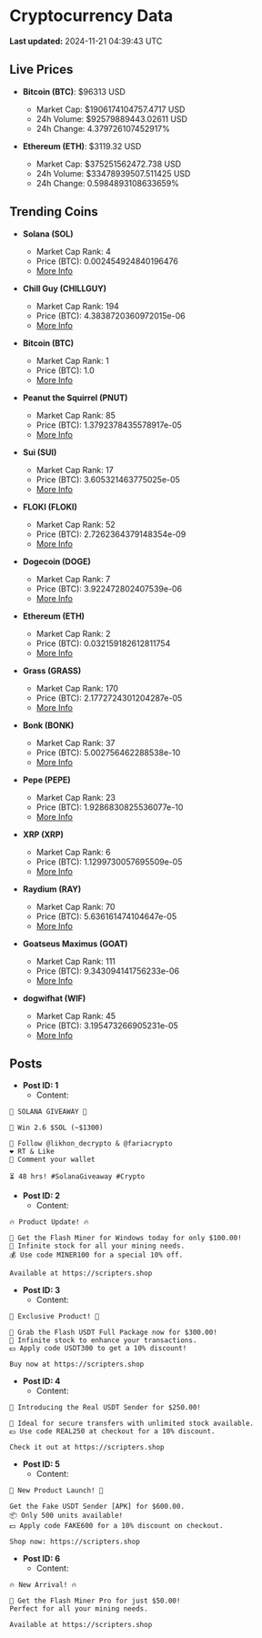 # Cryptocurrency Data

**Last updated:** 2024-11-21 04:39:43 UTC

## Live Prices
- **Bitcoin (BTC)**: $96313 USD
  - Market Cap: $1906174104757.4717 USD
  - 24h Volume: $92579889443.02611 USD
  - 24h Change: 4.379726107452917%

- **Ethereum (ETH)**: $3119.32 USD
  - Market Cap: $375251562472.738 USD
  - 24h Volume: $33478939507.511425 USD
  - 24h Change: 0.5984893108633659%

## Trending Coins
- **Solana (SOL)**
  - Market Cap Rank: 4
  - Price (BTC): 0.002454924840196476
  - [More Info](https://www.coingecko.com/en/coins/solana)

- **Chill Guy (CHILLGUY)**
  - Market Cap Rank: 194
  - Price (BTC): 4.3838720360972015e-06
  - [More Info](https://www.coingecko.com/en/coins/chill-guy)

- **Bitcoin (BTC)**
  - Market Cap Rank: 1
  - Price (BTC): 1.0
  - [More Info](https://www.coingecko.com/en/coins/bitcoin)

- **Peanut the Squirrel (PNUT)**
  - Market Cap Rank: 85
  - Price (BTC): 1.3792378435578917e-05
  - [More Info](https://www.coingecko.com/en/coins/peanut-the-squirrel)

- **Sui (SUI)**
  - Market Cap Rank: 17
  - Price (BTC): 3.605321463775025e-05
  - [More Info](https://www.coingecko.com/en/coins/sui)

- **FLOKI (FLOKI)**
  - Market Cap Rank: 52
  - Price (BTC): 2.7262364379148354e-09
  - [More Info](https://www.coingecko.com/en/coins/floki)

- **Dogecoin (DOGE)**
  - Market Cap Rank: 7
  - Price (BTC): 3.922472802407539e-06
  - [More Info](https://www.coingecko.com/en/coins/dogecoin)

- **Ethereum (ETH)**
  - Market Cap Rank: 2
  - Price (BTC): 0.032159182612811754
  - [More Info](https://www.coingecko.com/en/coins/ethereum)

- **Grass (GRASS)**
  - Market Cap Rank: 170
  - Price (BTC): 2.1772724301204287e-05
  - [More Info](https://www.coingecko.com/en/coins/grass)

- **Bonk (BONK)**
  - Market Cap Rank: 37
  - Price (BTC): 5.002756462288538e-10
  - [More Info](https://www.coingecko.com/en/coins/bonk)

- **Pepe (PEPE)**
  - Market Cap Rank: 23
  - Price (BTC): 1.9286830825536077e-10
  - [More Info](https://www.coingecko.com/en/coins/pepe)

- **XRP (XRP)**
  - Market Cap Rank: 6
  - Price (BTC): 1.1299730057695509e-05
  - [More Info](https://www.coingecko.com/en/coins/xrp)

- **Raydium (RAY)**
  - Market Cap Rank: 70
  - Price (BTC): 5.636161474104647e-05
  - [More Info](https://www.coingecko.com/en/coins/raydium)

- **Goatseus Maximus (GOAT)**
  - Market Cap Rank: 111
  - Price (BTC): 9.343094141756233e-06
  - [More Info](https://www.coingecko.com/en/coins/goatseus-maximus)

- **dogwifhat (WIF)**
  - Market Cap Rank: 45
  - Price (BTC): 3.195473266905231e-05
  - [More Info](https://www.coingecko.com/en/coins/dogwifhat)

## Posts
- **Post ID: 1**
  - Content:
```
🚀 SOLANA GIVEAWAY 🚀

🎁 Win 2.6 $SOL (~$1300)

🤝 Follow @likhon_decrypto & @fariacrypto
❤️ RT & Like
💬 Comment your wallet

⏳ 48 hrs! #SolanaGiveaway #Crypto
```

- **Post ID: 2**
  - Content:
```
🔥 Product Update! 🔥

🚀 Get the Flash Miner for Windows today for only $100.00!
🔋 Infinite stock for all your mining needs.
💰 Use code MINER100 for a special 10% off.

Available at https://scripters.shop
```

- **Post ID: 3**
  - Content:
```
🎁 Exclusive Product! 🎁

💸 Grab the Flash USDT Full Package now for $300.00!
🎉 Infinite stock to enhance your transactions.
💵 Apply code USDT300 to get a 10% discount!

Buy now at https://scripters.shop
```

- **Post ID: 4**
  - Content:
```
💎 Introducing the Real USDT Sender for $250.00!

💼 Ideal for secure transfers with unlimited stock available.
💵 Use code REAL250 at checkout for a 10% discount.

Check it out at https://scripters.shop
```

- **Post ID: 5**
  - Content:
```
🚀 New Product Launch! 🚀

Get the Fake USDT Sender [APK] for $600.00.
📦 Only 500 units available!
💵 Apply code FAKE600 for a 10% discount on checkout.

Shop now: https://scripters.shop
```

- **Post ID: 6**
  - Content:
```
🔥 New Arrival! 🔥

💸 Get the Flash Miner Pro for just $50.00!
Perfect for all your mining needs.

Available at https://scripters.shop
```

